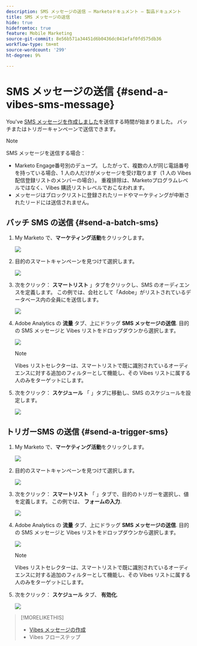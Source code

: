 ```yaml
---
description: SMS メッセージの送信 — Marketoドキュメント — 製品ドキュメント
title: SMS メッセージの送信
hide: true
hidefromtoc: true
feature: Mobile Marketing
source-git-commit: 8e56b571a34451d6b0436dc041efaf0fd575db36
workflow-type: tm+mt
source-wordcount: '299'
ht-degree: 9%

---
```


# SMS メッセージの送信 {#send-a-vibes-sms-message}

You&#39;ve [SMS メッセージを作成しました](/help/marketo/product-docs/mobile-marketing/vibes-sms-messages/create-an-sms-message.md)を送信する時間が始まりました。 バッチまたはトリガーキャンペーンで送信できます。

>[!NOTE]
>
>SMS メッセージを送信する場合：
>
>* Marketo Engage番号別のデュープ。 したがって、複数の人が同じ電話番号を持っている場合、1 人の人だけがメッセージを受け取ります（1 人の Vibes 配信登録リストのメンバーの場合）。 重複排除は、Marketoプログラムレベルではなく、Vibes 購読リストレベルでおこなわれます。
>* メッセージはブロックリストに登録されたリードやマーケティングが中断されたリードには送信されません。

## バッチ SMS の送信 {#send-a-batch-sms}

1. My Marketo で、**マーケティング活動**&#x200B;をクリックします。

   ![](assets/send-an-sms-message-1.png)

1. 目的のスマートキャンペーンを見つけて選択します。

   ![](assets/send-an-sms-message-2.png)

1. 次をクリック： **スマートリスト** 」タブをクリックし、SMS のオーディエンスを定義します。 この例では、会社として「Adobe」がリストされているデータベース内の全員にを送信します。

   ![](assets/send-an-sms-message-3.png)

1. Adobe Analytics の **流量** タブ、上にドラッグ **SMS メッセージの送信**. 目的の SMS メッセージと Vibes リストをドロップダウンから選択します。

   ![](assets/send-an-sms-message-4.png)

   >[!NOTE]
   >
   >Vibes リストセレクターは、スマートリストで既に識別されているオーディエンスに対する追加のフィルターとして機能し、その Vibes リストに属する人のみをターゲットにします。

1. 次をクリック： **スケジュール** 「 」タブに移動し、SMS のスケジュールを設定します。

   ![](assets/send-an-sms-message-5.png)

## トリガーSMS の送信 {#send-a-trigger-sms}

1. My Marketo で、**マーケティング活動**&#x200B;をクリックします。

   ![](assets/send-an-sms-message-6.png)

1. 目的のスマートキャンペーンを見つけて選択します。

   ![](assets/send-an-sms-message-7.png)

1. 次をクリック： **スマートリスト** 「 」タブで、目的のトリガーを選択し、値を定義します。 この例では、 **フォームの入力**.

   ![](assets/send-an-sms-message-8.png)

1. Adobe Analytics の **流量** タブ、上にドラッグ **SMS メッセージの送信**. 目的の SMS メッセージと Vibes リストをドロップダウンから選択します。

   ![](assets/send-an-sms-message-9.png)

   >[!NOTE]
   >
   >Vibes リストセレクターは、スマートリストで既に識別されているオーディエンスに対する追加のフィルターとして機能し、その Vibes リストに属する人のみをターゲットにします。

1. 次をクリック： **スケジュール** タブ、 **有効化**.

   ![](assets/send-an-sms-message-10.png)

>[!MORELIKETHIS]
>
>* [Vibes メッセージの作成](/help/marketo/product-docs/mobile-marketing/vibes-sms-messages/create-a-vibes-sms-message.md)
>* Vibes フローステップ

